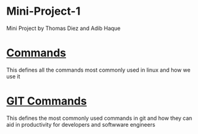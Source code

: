 # Mini-Project-1
Mini Project by Thomas Diez and Adib Haque

# [Commands](Commands.md) 
This defines all the commands most commonly used in linux and how we use it

# [GIT Commands](GITCommands)
This defines the most commonly used commands in git and how they can aid in productivity for 
developers and softwware engineers 
